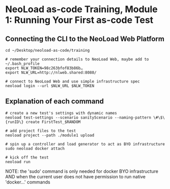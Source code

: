 # NeoLoad as-code Training, Module 1: Running Your First as-code Test

## Connecting the CLI to the NeoLoad Web Platform
```
cd ~/Desktop/neoload-as-code/training

# remember your connection details to NeoLoad Web, maybe add to ~/.bash_profile
export NLW_TOKEN=98c263bfof83b86b…
export NLW_URL=http://nlweb.shared:8080/

# connect to NeoLoad Web and use simple infrastructure spec
neoload login --url $NLW_URL $NLW_TOKEN
```

## Explanation of each command
```
# create a new test's settings with dynamic names
neoload test-settings --scenario sanityScenario --naming-pattern \#\$\{runID\} create FirstTest_$RANDOM

# add project files to the test
neoload project --path ./module1 upload

# spin up a controller and load generator to act as BYO infrastructure
sudo neoload docker attach

# kick off the test
neoload run
```
NOTE: the 'sudo' command is only needed for docker BYO infrastructure AND when
the current user does not have permission to run native 'docker...' commands
